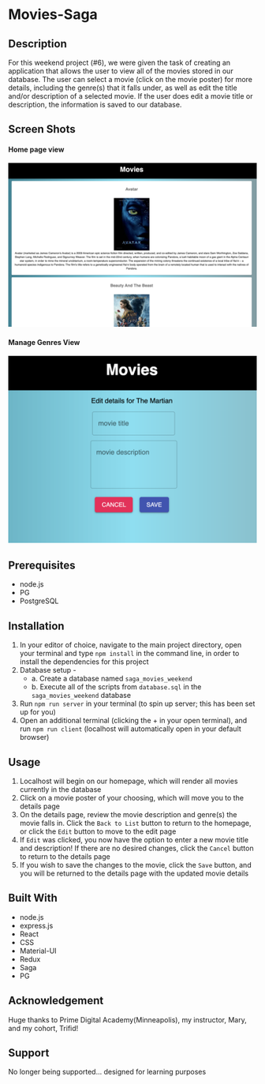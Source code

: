 # Movies-Saga

## Description
For this weekend project (#6), we were given the task of creating an application that allows the user to view all of the movies stored in our database.  The user can select a movie (click on the movie poster) for more details, including the genre(s) that it falls under, as well as edit the title and/or description of a selected movie.  If the user does edit a movie title or description, the information is saved to our database.

## Screen Shots

#### Home page view

![Add Entry Page](movie_saga_screenshot.png)

#### Manage Genres View

![Add Entry Page](movie_saga_screenshot2.png)

## Prerequisites

-   node.js
-   PG
-   PostgreSQL


## Installation

1. In your editor of choice, navigate to the main project directory, open your terminal and type `npm install` in the command line, in order to install the dependencies for this project
2. Database setup -
    -   a.  Create a database named `saga_movies_weekend`
    -   b.  Execute all of the scripts from `database.sql` in the `saga_movies_weekend` database
3. Run `npm run server` in your terminal (to spin up server; this has been set up for you)
4. Open an additional terminal (clicking the + in your open terminal), and run `npm run client` (localhost will automatically open in your default browser)

## Usage

1. Localhost will begin on our homepage, which will render all movies currently in the database
2. Click on a movie poster of your choosing, which will move you to the details page
3. On the details page, review the movie description and genre(s) the movie falls in. Click the `Back to List` button to return to the homepage, or click the `Edit` button to move to the edit page
4. If `Edit` was clicked, you now have the option to enter a new movie title and description!  If there are no desired changes, click the    `Cancel` button to return to the details page
5. If you wish to save the changes to the movie, click the `Save` button, and you will be returned to the details page with the updated movie details

## Built With
-   node.js
-   express.js
-   React
-   CSS
-   Material-UI
-   Redux
-   Saga
-   PG

## Acknowledgement
Huge thanks to Prime Digital Academy(Minneapolis), my instructor, Mary, and my cohort, Trifid!

## Support
No longer being supported... designed for learning purposes
